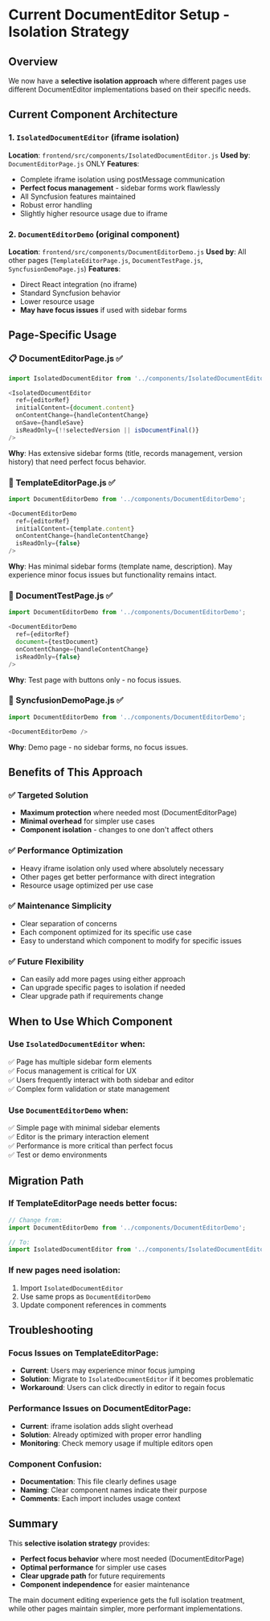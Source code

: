 # Current DocumentEditor Setup - Isolation Strategy

## Overview
We now have a **selective isolation approach** where different pages use different DocumentEditor implementations based on their specific needs.

## Current Component Architecture

### 1. `IsolatedDocumentEditor` (iframe isolation)
**Location**: `frontend/src/components/IsolatedDocumentEditor.js`
**Used by**: `DocumentEditorPage.js` ONLY
**Features**:
- Complete iframe isolation using postMessage communication
- **Perfect focus management** - sidebar forms work flawlessly
- All Syncfusion features maintained
- Robust error handling
- Slightly higher resource usage due to iframe

### 2. `DocumentEditorDemo` (original component)
**Location**: `frontend/src/components/DocumentEditorDemo.js`
**Used by**: All other pages (`TemplateEditorPage.js`, `DocumentTestPage.js`, `SyncfusionDemoPage.js`)
**Features**:
- Direct React integration (no iframe)
- Standard Syncfusion behavior
- Lower resource usage
- **May have focus issues** if used with sidebar forms

## Page-Specific Usage

### 📋 DocumentEditorPage.js ✅
```javascript
import IsolatedDocumentEditor from '../components/IsolatedDocumentEditor';

<IsolatedDocumentEditor
  ref={editorRef}
  initialContent={document.content}
  onContentChange={handleContentChange}
  onSave={handleSave}
  isReadOnly={!!selectedVersion || isDocumentFinal()}
/>
```
**Why**: Has extensive sidebar forms (title, records management, version history) that need perfect focus behavior.

### 📝 TemplateEditorPage.js ✅
```javascript
import DocumentEditorDemo from '../components/DocumentEditorDemo';

<DocumentEditorDemo
  ref={editorRef}
  initialContent={template.content}
  onContentChange={handleContentChange}
  isReadOnly={false}
/>
```
**Why**: Has minimal sidebar forms (template name, description). May experience minor focus issues but functionality remains intact.

### 🧪 DocumentTestPage.js ✅
```javascript
import DocumentEditorDemo from '../components/DocumentEditorDemo';

<DocumentEditorDemo
  ref={editorRef}
  document={testDocument}
  onContentChange={handleContentChange}
  isReadOnly={false}
/>
```
**Why**: Test page with buttons only - no focus issues.

### 🎨 SyncfusionDemoPage.js ✅
```javascript
import DocumentEditorDemo from '../components/DocumentEditorDemo';

<DocumentEditorDemo />
```
**Why**: Demo page - no sidebar forms, no focus issues.

## Benefits of This Approach

### ✅ Targeted Solution
- **Maximum protection** where needed most (DocumentEditorPage)
- **Minimal overhead** for simpler use cases
- **Component isolation** - changes to one don't affect others

### ✅ Performance Optimization
- Heavy iframe isolation only used where absolutely necessary
- Other pages get better performance with direct integration
- Resource usage optimized per use case

### ✅ Maintenance Simplicity
- Clear separation of concerns
- Each component optimized for its specific use case
- Easy to understand which component to modify for specific issues

### ✅ Future Flexibility
- Can easily add more pages using either approach
- Can upgrade specific pages to isolation if needed
- Clear upgrade path if requirements change

## When to Use Which Component

### Use `IsolatedDocumentEditor` when:
✅ Page has multiple sidebar form elements  
✅ Focus management is critical for UX  
✅ Users frequently interact with both sidebar and editor  
✅ Complex form validation or state management  

### Use `DocumentEditorDemo` when:
✅ Simple page with minimal sidebar elements  
✅ Editor is the primary interaction element  
✅ Performance is more critical than perfect focus  
✅ Test or demo environments  

## Migration Path

### If TemplateEditorPage needs better focus:
```javascript
// Change from:
import DocumentEditorDemo from '../components/DocumentEditorDemo';

// To:
import IsolatedDocumentEditor from '../components/IsolatedDocumentEditor';
```

### If new pages need isolation:
1. Import `IsolatedDocumentEditor`
2. Use same props as `DocumentEditorDemo`
3. Update component references in comments

## Troubleshooting

### Focus Issues on TemplateEditorPage:
- **Current**: Users may experience minor focus jumping
- **Solution**: Migrate to `IsolatedDocumentEditor` if it becomes problematic
- **Workaround**: Users can click directly in editor to regain focus

### Performance Issues on DocumentEditorPage:
- **Current**: iframe isolation adds slight overhead
- **Solution**: Already optimized with proper error handling
- **Monitoring**: Check memory usage if multiple editors open

### Component Confusion:
- **Documentation**: This file clearly defines usage
- **Naming**: Clear component names indicate their purpose
- **Comments**: Each import includes usage context

## Summary

This **selective isolation strategy** provides:
- **Perfect focus behavior** where most needed (DocumentEditorPage)
- **Optimal performance** for simpler use cases  
- **Clear upgrade path** for future requirements
- **Component independence** for easier maintenance

The main document editing experience gets the full isolation treatment, while other pages maintain simpler, more performant implementations.
